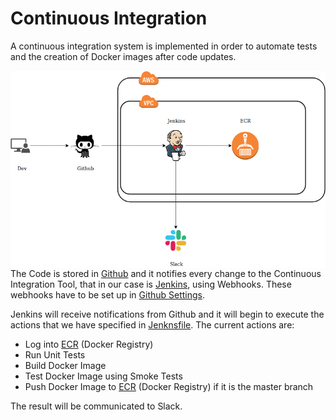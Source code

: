 # Continuous Integration

A continuous integration system is implemented in order to automate tests and the creation of Docker images after code updates.

<img src="images/ci.png"
     alt="CI"
     style="float: left; margin-right: 10px;" />

</br>

The Code is stored in [Github](https://github.com/Taraxa-project/taraxa-node) and it notifies every change to the Continuous Integration Tool, that in our case is [Jenkins](https://35.167.79.40/), using Webhooks. These webhooks have to be set up in [Github Settings](https://github.com/Taraxa-project/taraxa-node/settings).

Jenkins will receive notifications from Github and it will begin to execute the actions that we have specified in [Jenknsfile](https://github.com/Taraxa-project/taraxa-node/blob/master/Jenkinsfile). The current actions are:

* Log into [ECR](https://us-west-2.console.aws.amazon.com/ecr/repositories?region=us-west-2) (Docker Registry)
* Run Unit Tests
* Build Docker Image
* Test Docker Image using Smoke Tests
* Push Docker Image to [ECR](https://us-west-2.console.aws.amazon.com/ecr/repositories?region=us-west-2) (Docker Registry) if it is the master branch

The result will be communicated to Slack.